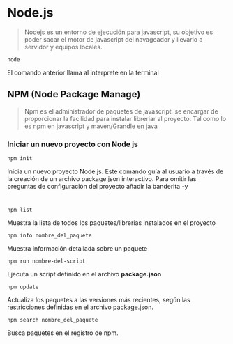 # Node.js
> Nodejs es un entorno de ejecución para javascript, su objetivo es poder sacar el motor de javascript del navageador y llevarlo a servidor y equipos locales. 

```
node
```
El comando anterior llama al interprete en la terminal

## NPM (Node Package Manage)
> Npm es el administrador de paquetes de javascript, se encargar de proporcionar la facilidad para instalar libreriar al proyecto. Tal como lo es npm en javascript y maven/Grandle en java

### Iniciar un nuevo proyecto con Node js
```
npm init
```
Inicia un nuevo proyecto Node.js. Este comando guía al usuario a través de la creación de un archivo package.json interactivo. Para omitir las preguntas de configuración del proyecto añadir la banderita -y
#
```
npm list
```
Muestra la lista de todos los paquetes/librerias instalados en el proyecto

```
npm info nombre_del_paquete
```
Muestra información detallada sobre un paquete
```
npm run nombre-del-script
```
Ejecuta un script definido en el archivo **package.json**
```
npm update
```
Actualiza los paquetes a las versiones más recientes, según las restricciones definidas en el archivo package.json.
```
npm search nombre_del_paquete
```
Busca paquetes en el registro de npm.